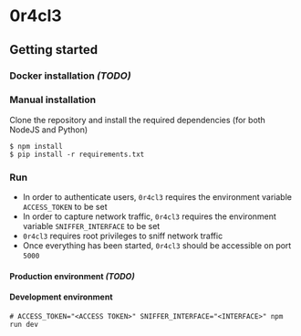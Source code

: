 # 0r4cl3
## Getting started
### Docker installation _(TODO)_
### Manual installation
Clone the repository and install the required dependencies (for both NodeJS and Python)
```
$ npm install
$ pip install -r requirements.txt
```

### Run
- In order to authenticate users, `0r4cl3` requires the environment variable `ACCESS_TOKEN` to be set
- In order to capture network traffic, `0r4cl3` requires the environment variable `SNIFFER_INTERFACE` to be set
- `0r4cl3` requires root privileges to sniff network traffic
- Once everything has been started, `0r4cl3` should be accessible on port `5000`

#### Production environment _(TODO)_
#### Development environment
```
# ACCESS_TOKEN="<ACCESS TOKEN>" SNIFFER_INTERFACE="<INTERFACE>" npm run dev
```
